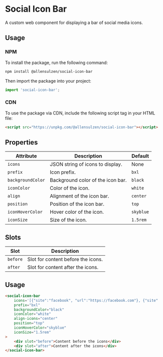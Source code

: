 # Social Icon Bar

A custom web component for displaying a bar of social media icons.

## Usage

### NPM

To install the package, run the following command:

```bash
npm install @allensulzen/social-icon-bar
```

Then import the package into your project:

```javascript
import 'social-icon-bar';
```

### CDN

To use the package via CDN, include the following script tag in your HTML file:
```html
<script src="https://unpkg.com/@allensulzen/social-icon-bar"></script>
```

## Properties

| Attribute | Description | Default |
|-----------|-------------|---------|
| `icons` | JSON string of icons to display. | None |
| `prefix` | Icon prefix. | `bxl` |
| `backgroundColor` | Background color of the icon bar. | `black` |
| `iconColor` | Color of the icon. | `white` |
| `align` | Alignment of the icon bar. | `center` |
| `position` | Position of the icon bar. | `top` |
| `iconHoverColor` | Hover color of the icon. | `skyblue` |
| `iconSize` | Size of the icon. | `1.5rem` |

## Slots

| Slot | Description |
|------|-------------|
| `before` | Slot for content before the icons. |
| `after` | Slot for content after the icons. |

## Usage

```html
<social-icon-bar
    icons='[{"site":"facebook", "url":"https://facebook.com"}, {"site":"twitter", "url":"https://twitter.com"}]'
    prefix="bxl"
    backgroundColor="black"
    iconColor="white"
    align-icons="center"
    position="top"
    iconHoverColor="skyblue"
    iconSize="1.5rem"
>
    <div slot="before">Content before the icons</div>
    <div slot="after">Content after the icons</div>
</social-icon-bar>
```